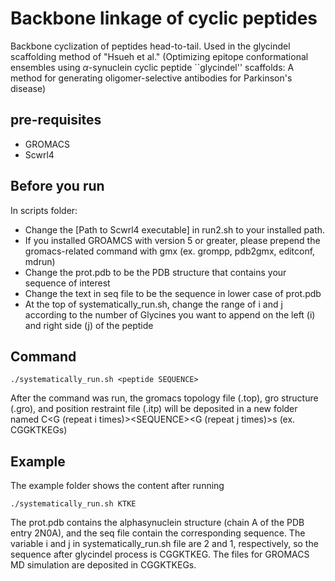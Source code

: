 # Backbone linkage of cyclic peptides
Backbone cyclization of peptides head-to-tail. 
Used in the glycindel scaffolding method of "Hsueh et al." (Optimizing epitope conformational ensembles using $\alpha$-synuclein cyclic peptide ``glycindel'' scaffolds: A method for generating oligomer-selective antibodies for Parkinson's disease)

## pre-requisites
* GROMACS
* Scwrl4

## Before you run
In scripts folder:
* Change the [Path to Scwrl4 executable] in run2.sh to your installed path.
* If you installed GROAMCS with version 5 or greater, please prepend the gromacs-related command with gmx (ex. grompp, pdb2gmx, editconf, mdrun)
* Change the prot.pdb to be the PDB structure that contains your sequence of interest
* Change the text in seq file to be the sequence in lower case of prot.pdb
* At the top of systematically_run.sh, change the range of i and j according to the number of Glycines you want to append on the left (i) and right side (j) of the peptide

## Command
```
./systematically_run.sh <peptide SEQUENCE>
 ```
  
After the command was run, the gromacs topology file (.top), gro structure (.gro), and position restraint file (.itp) will be deposited in a new folder named C<G (repeat i times)>\<SEQUENCE\><G (repeat j times)>s (ex. CGGKTKEGs)

## Example
The example folder shows the content after running 
 ```
./systematically_run.sh KTKE
 ```
The prot.pdb contains the alphasynuclein structure (chain A of the PDB entry 2N0A), and the seq file contain the corresponding sequence. The variable i and j in systematically_run.sh file are 2 and 1, respectively, so the sequence after glycindel process is CGGKTKEG. The files for GROMACS MD simulation are deposited in CGGKTKEGs.

